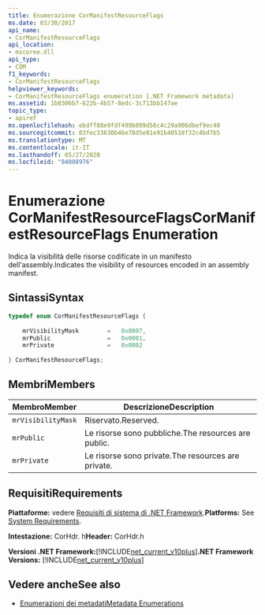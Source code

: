 ```yaml
---
title: Enumerazione CorManifestResourceFlags
ms.date: 03/30/2017
api_name:
- CorManifestResourceFlags
api_location:
- mscoree.dll
api_type:
- COM
f1_keywords:
- CorManifestResourceFlags
helpviewer_keywords:
- CorManifestResourceFlags enumeration [.NET Framework metadata]
ms.assetid: 1b0306b7-622b-4b57-8edc-3c713bb147ae
topic_type:
- apiref
ms.openlocfilehash: ebdff88e9fdf499b809d56c4c29a906dbef9ec40
ms.sourcegitcommit: 03fec33630b46e78d5e81e91b40518f32c4bd7b5
ms.translationtype: MT
ms.contentlocale: it-IT
ms.lasthandoff: 05/27/2020
ms.locfileid: "84008976"
---
```

# <a name="cormanifestresourceflags-enumeration"></a><span data-ttu-id="c245d-102">Enumerazione CorManifestResourceFlags</span><span class="sxs-lookup"><span data-stu-id="c245d-102">CorManifestResourceFlags Enumeration</span></span>
<span data-ttu-id="c245d-103">Indica la visibilità delle risorse codificate in un manifesto dell'assembly.</span><span class="sxs-lookup"><span data-stu-id="c245d-103">Indicates the visibility of resources encoded in an assembly manifest.</span></span>  
  
## <a name="syntax"></a><span data-ttu-id="c245d-104">Sintassi</span><span class="sxs-lookup"><span data-stu-id="c245d-104">Syntax</span></span>  
  
```cpp  
typedef enum CorManifestResourceFlags {  
  
    mrVisibilityMask        =   0x0007,  
    mrPublic                =   0x0001,  
    mrPrivate               =   0x0002  
  
} CorManifestResourceFlags;  
```  
  
## <a name="members"></a><span data-ttu-id="c245d-105">Membri</span><span class="sxs-lookup"><span data-stu-id="c245d-105">Members</span></span>  
  
|<span data-ttu-id="c245d-106">Membro</span><span class="sxs-lookup"><span data-stu-id="c245d-106">Member</span></span>|<span data-ttu-id="c245d-107">Descrizione</span><span class="sxs-lookup"><span data-stu-id="c245d-107">Description</span></span>|  
|------------|-----------------|  
|`mrVisibilityMask`|<span data-ttu-id="c245d-108">Riservato.</span><span class="sxs-lookup"><span data-stu-id="c245d-108">Reserved.</span></span>|  
|`mrPublic`|<span data-ttu-id="c245d-109">Le risorse sono pubbliche.</span><span class="sxs-lookup"><span data-stu-id="c245d-109">The resources are public.</span></span>|  
|`mrPrivate`|<span data-ttu-id="c245d-110">Le risorse sono private.</span><span class="sxs-lookup"><span data-stu-id="c245d-110">The resources are private.</span></span>|  
  
## <a name="requirements"></a><span data-ttu-id="c245d-111">Requisiti</span><span class="sxs-lookup"><span data-stu-id="c245d-111">Requirements</span></span>  
 <span data-ttu-id="c245d-112">**Piattaforme:** vedere [Requisiti di sistema di .NET Framework](../../get-started/system-requirements.md).</span><span class="sxs-lookup"><span data-stu-id="c245d-112">**Platforms:** See [System Requirements](../../get-started/system-requirements.md).</span></span>  
  
 <span data-ttu-id="c245d-113">**Intestazione:** CorHdr. h</span><span class="sxs-lookup"><span data-stu-id="c245d-113">**Header:** CorHdr.h</span></span>  
  
 <span data-ttu-id="c245d-114">**Versioni .NET Framework:**[!INCLUDE[net_current_v10plus](../../../../includes/net-current-v10plus-md.md)]</span><span class="sxs-lookup"><span data-stu-id="c245d-114">**.NET Framework Versions:** [!INCLUDE[net_current_v10plus](../../../../includes/net-current-v10plus-md.md)]</span></span>  
  
## <a name="see-also"></a><span data-ttu-id="c245d-115">Vedere anche</span><span class="sxs-lookup"><span data-stu-id="c245d-115">See also</span></span>

- [<span data-ttu-id="c245d-116">Enumerazioni dei metadati</span><span class="sxs-lookup"><span data-stu-id="c245d-116">Metadata Enumerations</span></span>](metadata-enumerations.md)
